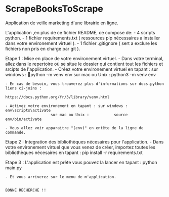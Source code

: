 # ScrapeBooksToScrape
Application de veille marketing d'une librairie en ligne.

L'application ,en plus de ce fichier README, ce compose de:
			     - 4 scripts python.
			     - 1 fichier requirements.txt ( ressources pip nécessaires a installer dans votre environement virtuel ). 
			     - 1 fichier .gitignore ( sert a exclure les fichiers non pris en charge par git ).

Etape 1 :
	Mise en place de votre environement virtuel.
	- Dans votre terminal, allez dans le repertoire où se situe le dossier qui contient tout les fichiers et srcipts de l'application.
	- Créez votre environement virtuel en tapant : sur windows :        python -m venv env
						       sur mac ou Unix :    python3 -m venv env

	- En cas de besoin, vous trouverez plus d'informations sur docs.python liens ci-joins : 
									    https://docs.python.org/fr/3/library/venv.html

	- Activez votre environement en tapant : sur windows :              env\scripts\activate
						sur mac ou Unix :           source env/bin/activate

	- Vous allez voir apparaitre "(env)" en entête de la ligne de commande. 

Etape 2 :
	Integration des bibliothèques nécesaires pour l'application.
	- Dans votre environement virtuel que vous venez de créer, importez toutes les bibliothèques nécesaires en tapant :
								  	    pip install -r requirements.txt            

Etape 3 : 
	L'application est prête vous pouvez la lancer en tapant :
								  python main.py

	- Et vous arriverez sur le menu de m'application.


	BONNE RECHERCHE !!
